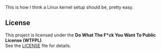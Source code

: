 This is how I think a Linux kernel setup should be, pretty easy.

## License
This project is licensed under the **Do What The F*ck You Want To Public License (WTFPL)**.  
See the [LICENSE](LICENSE) file for details.